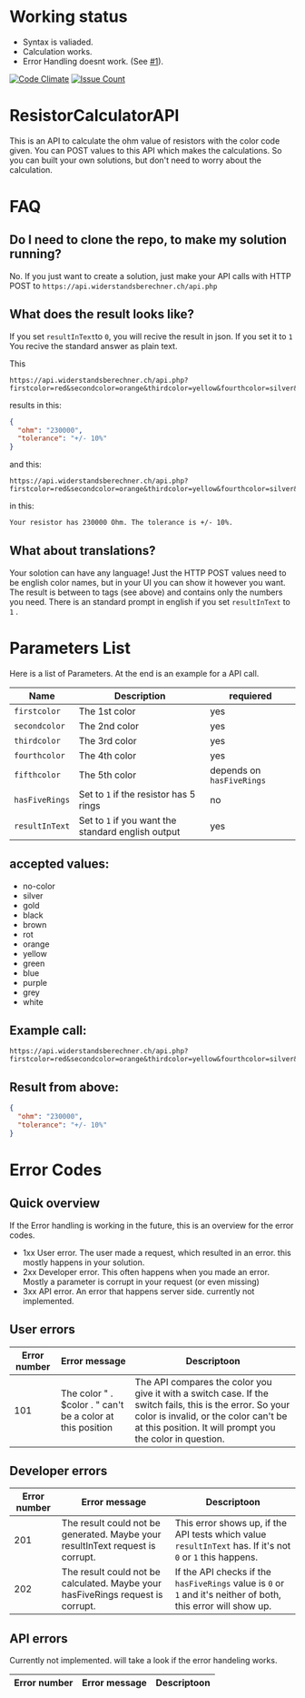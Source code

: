 # Working status

- Syntax is valiaded.
- Calculation works.
- Error Handling doesnt work. (See [#1](https://github.com/jhuesser/ResistorCalculatorAPI/issues/1)).

[![Code Climate](https://codeclimate.com/github/jhuesser/ResistorCalculatorAPI/badges/gpa.svg)](https://codeclimate.com/github/jhuesser/ResistorCalculatorAPI)
[![Issue Count](https://codeclimate.com/github/jhuesser/ResistorCalculatorAPI/badges/issue_count.svg)](https://codeclimate.com/github/jhuesser/ResistorCalculatorAPI)



# ResistorCalculatorAPI
This is an API to calculate the ohm value of resistors with the color code given. You can POST values to this API which makes the calculations. So you can built your own solutions, but don't need to worry about the calculation.

# FAQ

## Do I need to clone the repo, to make my solution running?
No. If you just want to create a solution, just make your API calls with HTTP POST to ```https://api.widerstandsberechner.ch/api.php```

## What does the result looks like?
If you set ```resultInText```to ```0```, you will recive the result in json. If you set it to ```1``` You recive the standard answer as plain text.

This
```
https://api.widerstandsberechner.ch/api.php?firstcolor=red&secondcolor=orange&thirdcolor=yellow&fourthcolor=silver&hasFiveRings=0&resultInText=0
```
results in this:

```json
{
  "ohm": "230000",
  "tolerance": "+/- 10%"
}

```
 and this:
 ```
 https://api.widerstandsberechner.ch/api.php?firstcolor=red&secondcolor=orange&thirdcolor=yellow&fourthcolor=silver&hasFiveRings=0&resultInText=1
 
```

in this:

```html
Your resistor has 230000 Ohm. The tolerance is +/- 10%.
```
 
## What about translations?
Your solotion can have any language! Just the HTTP POST values need to be english color names, but in your UI you can show it however you want. The result is between to tags (see above) and contains only the numbers you need. There is an standard prompt in english if you set ```resultInText``` to ```1``` .

# Parameters List
Here is a list of Parameters. At the end is an example for a API call.

Name | Description | requiered
-----|-------------|----------
```firstcolor``` | The 1st color | yes
```secondcolor``` | The 2nd color | yes
```thirdcolor``` | The 3rd color | yes
```fourthcolor``` | The 4th color | yes
```fifthcolor``` | The 5th color | depends on ```hasFiveRings```
```hasFiveRings``` | Set to ```1``` if the resistor has 5 rings  | no
```resultInText``` | Set to ```1``` if you want the standard english output | yes

## accepted values:

- no-color
- silver
- gold
- black
- brown
- rot
- orange
- yellow
- green
- blue
- purple
- grey
- white

## Example call:
```
https://api.widerstandsberechner.ch/api.php?firstcolor=red&secondcolor=orange&thirdcolor=yellow&fourthcolor=silver&hasFiveRings=0&resultInText=0
```

## Result from above:
```json
{
  "ohm": "230000",
  "tolerance": "+/- 10%"
}

```
# Error Codes

## Quick overview

If the Error handling is working in the future, this is an overview for the error codes.

- 1xx User error. The user made a request, which resulted in an error. this mostly happens in your solution.
- 2xx Developer error. This often happens when you made an error. Mostly a parameter is corrupt in your request (or even missing)
- 3xx API error. An error that happens server side. currently not implemented.	

## User errors

Error number | Error message | Descriptoon
-------------|---------------|------------
101 | The color " . $color . " can't be a color at this position | The API compares the color you give it with a switch case. If the switch fails, this is the error. So your color is invalid, or the color can't be at this position. It will prompt you the color in question.


## Developer errors

Error number | Error message | Descriptoon
-------------|---------------|------------
201 | The result could not be generated. Maybe your resultInText request is corrupt. | This error shows up, if the API tests which value ```resultInText``` has. If it's not ```0``` or ```1``` this happens.
202 | The result could not be calculated. Maybe your hasFiveRings request is corrupt. | If the API checks if the ```hasFiveRings``` value is ```0``` or ```1``` and it's neither of both, this error will show up.


## API errors
Currently not implemented. will take a look if the error handeling works.

Error number | Error message | Descriptoon
-------------|---------------|------------
